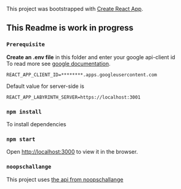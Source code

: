 This project was bootstrapped with [Create React App](https://github.com/facebook/create-react-app).

## This Readme is work in progress


### `Prerequisite`

**Create an .env file** in this folder and enter your google api-client id<br>
To read more see [google documentation](https://developers.google.com/identity/sign-in/web/sign-in).<br>
```
REACT_APP_CLIENT_ID=********.apps.googleusercontent.com
```
Default value for server-side is
```
REACT_APP_LABYRINTH_SERVER=https://localhost:3001
```

### `npm install`

To install dependencies

### `npm start`

Open [http://localhost:3000](http://localhost:3000) to view it in the browser.


### `noopschallange`

This project uses [the api from noopschallange](https://noopschallenge.com/)
